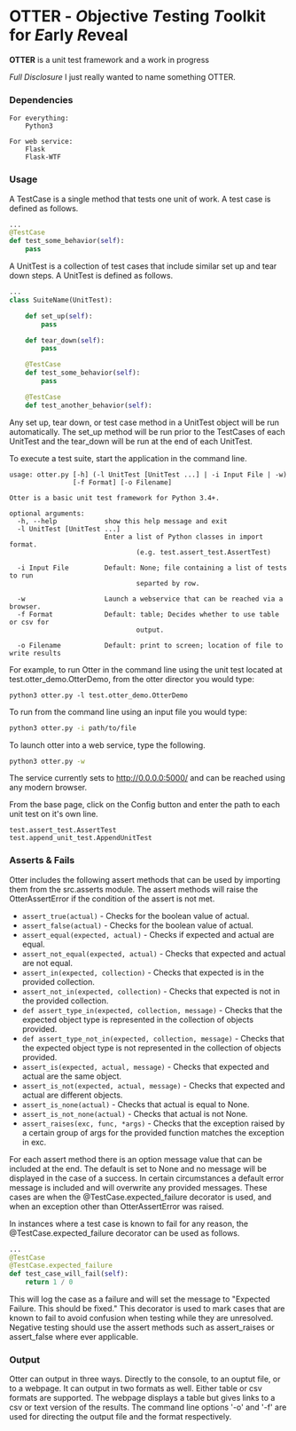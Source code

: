 # OTTER - *O*bjective *T*esting *T*oolkit for *E*arly *R*eveal
**OTTER** is a unit test framework and a work in progress

*Full Disclosure* I just really wanted to name something OTTER.

### Dependencies
```
For everything:
    Python3

For web service:
    Flask
    Flask-WTF
```

### Usage
A TestCase is a single method that tests one unit of work. A test case is defined as follows.
```python
...
@TestCase
def test_some_behavior(self):
    pass
```

A UnitTest is a collection of test cases that include similar set up and tear down steps. A UnitTest is defined as follows.
```python
...
class SuiteName(UnitTest):

    def set_up(self):
        pass

    def tear_down(self):
        pass

    @TestCase
    def test_some_behavior(self):
        pass

    @TestCase
    def test_another_behavior(self):
```

Any set up, tear down, or test case method in a UnitTest object will be run automatically. The set_up method will be run prior to the TestCases of each UnitTest and the tear_down will be run at the end of each UnitTest.

To execute a test suite, start the application in the command line.

```
usage: otter.py [-h] (-l UnitTest [UnitTest ...] | -i Input File | -w)
                [-f Format] [-o Filename]

Otter is a basic unit test framework for Python 3.4+.

optional arguments:
  -h, --help            show this help message and exit
  -l UnitTest [UnitTest ...]
                        Enter a list of Python classes in import format.
                                (e.g. test.assert_test.AssertTest)

  -i Input File         Default: None; file containing a list of tests to run
                                separted by row.

  -w                    Launch a webservice that can be reached via a browser.
  -f Format             Default: table; Decides whether to use table or csv for
                                output.

  -o Filename           Default: print to screen; location of file to write results
```

For example, to run Otter in the command line using the unit test located at test.otter_demo.OtterDemo, from the otter director you would type:

```
python3 otter.py -l test.otter_demo.OtterDemo
```
To run from the command line using an input file you would type:
```bash
python3 otter.py -i path/to/file
```
To launch otter into a web service, type the following.

```bash
python3 otter.py -w
```

The service currently sets to http://0.0.0.0:5000/ and can be reached using any modern browser.

From the base page, click on the Config button and enter the path to each unit test on it's own line.

```
test.assert_test.AssertTest
test.append_unit_test.AppendUnitTest
```

### Asserts & Fails
Otter includes the following assert methods that can be used by importing them from the src.asserts module. The assert methods will raise the OtterAssertError if the condition of the assert is not met.

* ```assert_true(actual)``` - Checks for the boolean value of actual.
* ```assert_false(actual)``` - Checks for the boolean value of actual.
* ```assert_equal(expected, actual)``` - Checks if expected and actual are equal.
* ```assert_not_equal(expected, actual)``` - Checks that expected and actual are not equal.
* ```assert_in(expected, collection)``` - Checks that expected is in the provided collection.
* ```assert_not_in(expected, collection)``` - Checks that expected is not in the provided collection.
* ```def assert_type_in(expected, collection, message)``` - Checks that the expected object type is represented in the collection of objects provided.
* ```def assert_type_not_in(expected, collection, message)``` - Checks that the expected object type is not represented in the collection of objects provided.
* ```assert_is(expected, actual, message)``` - Checks that expected and actual are the same object.
* ```assert_is_not(expected, actual, message)``` - Checks that expected and actual are different objects.
* ```assert_is_none(actual)``` - Checks that actual is equal to None.
* ```assert_is_not_none(actual)``` - Checks that actual is not None.
* ```assert_raises(exc, func, *args)``` - Checks that the exception raised by a certain group of args for the provided function matches the exception in exc.

For each assert method there is an option message value that can be included at the end. The default is set to None and no message will be displayed in the case of a success. In certain circumstances a default error message is included and will overwrite any provided messages. These cases are when the @TestCase.expected_failure decorator is used, and when an exception other than OtterAssertError was raised.

In instances where a test case is known to fail for any reason, the @TestCase.expected_failure decorator can be used as follows.

```python
...
@TestCase
@TestCase.expected_failure
def test_case_will_fail(self):
    return 1 / 0
```

This will log the case as a failure and will set the message to "Expected Failure. This should be fixed." This decorator is used to mark cases that are known to fail to avoid confusion when testing while they are unresolved. Negative testing should use the assert methods such as assert_raises or assert_false where ever applicable.

### Output

Otter can output in three ways. Directly to the console, to an ouptut file, or to a webpage. It can output in two formats as well. Either table or csv formats are supported. The webpage displays a table but gives links to a csv or text version of the results. The command line options '-o' and '-f' are used for directing the output file and the format respectively.
